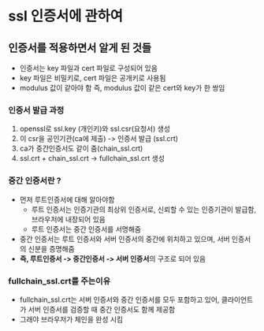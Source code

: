 # ssl 인증서에 관하여

## 인증서를 적용하면서 알게 된 것들


- 인증서는 key 파일과 cert 파일로 구성되어 있음
- key 파일은 비밀키로, cert 파일은 공개키로 사용됨
- modulus 값이 같아야 함 즉, modulus 값이 같은 cert와 key가 한 쌍임

### 인증서 발급 과정
1. openssl로 ssl.key (개인키)와 ssl.csr(요청서) 생성
2. 이 csr을 공인기관(ca에 제출) -> 인증서 발급 (ssl.crt)
3. ca가 중간인증서도 같이 줌(chain_ssl.crt)
4. ssl.crt + chain_ssl.crt -> fullchain_ssl.crt 생성

### 중간 인증서란 ?
- 먼저 루트인증서에 대해 알아야함
  - 루트 인증서는 인증기관의 최상위 인증서로, 신뢰할 수 있는 인증기관이 발급함, 브라우저에 내장되어 있음
  - 루트 인증서는 중간 인증서를 서명해줌
- 중간 인증서는 루트 인증서와 서버 인증서의 중간에 위치하고 있으며, 서버 인증서의 신분을 증명해줌
- **즉, 루트인증서 -> 중간인증서 -> 서버 인증서**의 구조로 되어 있음

### fullchain_ssl.crt를 주는이유
- fullchain_ssl.crt는 서버 인증서와 중간 인증서를 모두 포함하고 있어, 클라이언트가 서버 인증서를 검증할 때 중간 인증서도 함께 제공함
- 그래야 브라우저가 체인을 완성 시킴

